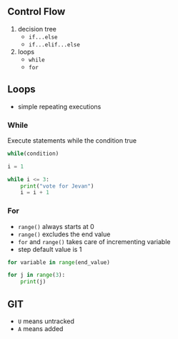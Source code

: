 ## Control Flow

1. decision tree
   - `if...else`
   - `if...elif...else`
2. loops
   - `while`
   - `for`

## Loops

- simple repeating executions

### While

Execute statements while the condition true

```py
while(condition)
```

```py
i = 1

while i <= 3:
    print("vote for Jevan")
    i = i + 1
```

### For

- `range()` always starts at 0
- `range()` excludes the end value
- `for` and `range()` takes care of incrementing variable
- step default value is 1

```py
for variable in range(end_value)
```

```py
for j in range(3):
    print(j)
```

## GIT

- `U` means untracked
- `A` means added
